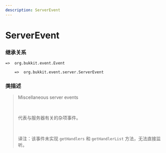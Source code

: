 ```yaml
---
description: ServerEvent
---
```


# ServerEvent

### 继承关系

    =>  org.bukkit.event.Event

        =>  org.bukkit.event.server.ServerEvent

### 类描述

> Miscellaneous server events
> 
> <br>
> 
> 代表与服务器有关的杂项事件。
> 
> <br>
> 
> 译注：该事件未实现 `getHandlers` 和 `getHandlerList` 方法，无法直接监听。